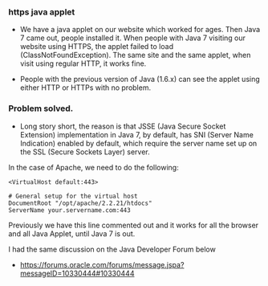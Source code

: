 ### https java applet

- We have a java applet on our website which worked for ages. Then Java 7 came out, people installed it. When people with Java 7 visiting our website using HTTPS, the applet failed to load (ClassNotFoundException). The same site and the same applet, when visit using regular HTTP, it works fine.

- People with the previous version of Java (1.6.x) can see the applet using either HTTP or HTTPs with no problem.

### Problem solved. 
- Long story short, the reason is that JSSE (Java Secure Socket Extension) implementation in Java 7, by default, has SNI (Server Name Indication) enabled by default, which require the server name set up on the SSL (Secure Sockets Layer) server.

In the case of Apache, we need to do the following:
```
<VirtualHost default:443>

# General setup for the virtual host
DocumentRoot "/opt/apache/2.2.21/htdocs"
ServerName your.servername.com:443
```
Previously we have this line commented out and it works for all the browser and all Java Applet, until Java 7 is out.

I had the same discussion on the Java Developer Forum below

- https://forums.oracle.com/forums/message.jspa?messageID=10330444#10330444
